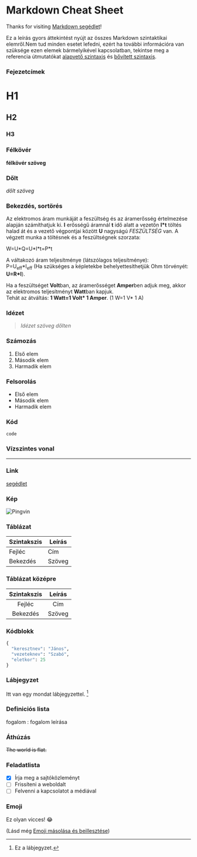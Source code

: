 # Markdown Cheat Sheet

Thanks for visiting [Markdown segédlet](https://www.markdownguide.org)!

Ez a leírás gyors áttekintést nyújt az összes Markdown szintaktikai elemről.Nem tud minden esetet lefedni, ezért ha további információra van szüksége ezen elemek bármelyikével kapcsolatban, tekintse meg a referencia útmutatókat [alapvető szintaxis](https://www.markdownguide.org/basic-syntax/) és [bővített szintaxis](https://www.markdownguide.org/extended-syntax/).

### Fejezetcímek

# H1
## H2
### H3

### Félkövér

**félkövér szöveg**

### Dőlt

*dőlt szöveg*

### Bekezdés, sortörés

Az elektromos áram munkáját a feszültség és az áramerősség értelmezése alapján számíthatjuk ki. **I** erősségű áramnál **t** idő alatt a vezetőn **I\*t** töltés halad át és a vezető végpontjai között **U** nagyságú *FESZÜLTSÉG* van.
A végzett munka a töltésnek és a feszültségnek szorzata: 

W=U\*Q=U\*I\*t=P\*t

A váltakozó áram teljesítménye (látszólagos teljesítménye):  
P=U<sub>eff</sub>\*I<sub>eff</sub> (Ha szükséges a képletekbe behelyettesíthetjük Ohm törvényét: **U=R\*I**). 

Ha a feszültséget **Volt**ban, az áramerősséget **Amper**ben adjuk meg, akkor az elektromos teljesítményt **Watt**ban kapjuk.  
Tehát az átváltás: **1 Watt=1 Volt\* 1 Amper**. (1 W=1 V\* 1 A)


### Idézet

> *Idézet szöveg dőlten*

### Számozás

1. Első elem
2. Második elem
3. Harmadik elem

### Felsorolás

- Első elem
- Második elem
- Harmadik elem

### Kód

`code`

### Vízszintes vonal

---

### Link

[segédlet](https://www.markdownguide.org)

### Kép

![Pingvin](https://www.markdownguide.org/assets/images/tux.png "Pingvin")


### Táblázat

| Szintakszis | Leírás |
| ----------- | ----------- |
| Fejléc | Cím |
| Bekezdés | Szöveg |

### Táblázat középre

| Szintakszis | Leírás |
| :-----------: | :-----------: |
| Fejléc | Cím |
| Bekezdés | Szöveg |

### Kódblokk

```python
{
  "keresztnev": "János",
  "vezeteknev": "Szabó",
  "eletkor": 25
}
```

### Lábjegyzet

Itt van egy mondat lábjegyzettel. [^1]

[^1]: Ez a lábjegyzet.



### Definiciós lista

fogalom
: fogalom leírása

### Áthúzás

~~The world is flat.~~

### Feladatlista

- [x] Írja meg a sajtóközleményt
- [ ] Frissíteni a weboldalt
- [ ] Felvenni a kapcsolatot a médiával

### Emoji

Ez olyan vicces! :joy:

(Lásd még [Emoji másolása és beillesztése](https://www.markdownguide.org/extended-syntax/#copying-and-pasting-emoji))
